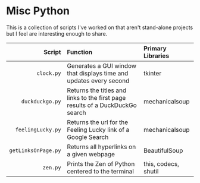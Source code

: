 # Misc Python
This is a collection of scripts I've worked on that aren't stand-alone projects but I feel are interesting enough to share.

Script | Function | Primary Libraries
-----: | :------- | :----------------
`clock.py` | Generates a GUI window that displays time and updates every second | tkinter
`duckduckgo.py` | Returns the titles and links to the first page results of a DuckDuckGo search | mechanicalsoup
`feelingLucky.py` | Returns the url for the Feeling Lucky link of a Google Search | mechanicalsoup
`getLinksOnPage.py` | Returns all hyperlinks on a given webpage | BeautifulSoup
`zen.py` | Prints the Zen of Python centered to the terminal | this, codecs, shutil
